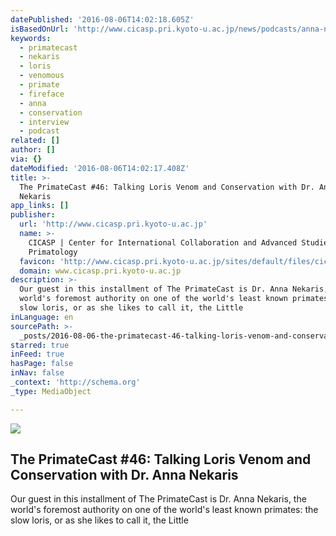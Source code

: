 ```yaml
---
datePublished: '2016-08-06T14:02:18.605Z'
isBasedOnUrl: 'http://www.cicasp.pri.kyoto-u.ac.jp/news/podcasts/anna-nekaris'
keywords:
  - primatecast
  - nekaris
  - loris
  - venomous
  - primate
  - fireface
  - anna
  - conservation
  - interview
  - podcast
related: []
author: []
via: {}
dateModified: '2016-08-06T14:02:17.408Z'
title: >-
  The PrimateCast #46: Talking Loris Venom and Conservation with Dr. Anna
  Nekaris
app_links: []
publisher:
  url: 'http://www.cicasp.pri.kyoto-u.ac.jp'
  name: >-
    CICASP | Center for International Collaboration and Advanced Studies in
    Primatology
  favicon: 'http://www.cicasp.pri.kyoto-u.ac.jp/sites/default/files/cicasp_favicon.ico'
  domain: www.cicasp.pri.kyoto-u.ac.jp
description: >-
  Our guest in this installment of The PrimateCast is Dr. Anna Nekaris, the
  world's foremost authority on one of the world's least known primates: the
  slow loris, or as she likes to call it, the Little
inLanguage: en
sourcePath: >-
  _posts/2016-08-06-the-primatecast-46-talking-loris-venom-and-conservation-wi.md
starred: true
inFeed: true
hasPage: false
inNav: false
_context: 'http://schema.org'
_type: MediaObject

---
```

<article style=""><img src="http://www.cicasp.pri.kyoto-u.ac.jp/sites/default/files/news/ann4.png" /><h1>The PrimateCast #46: Talking Loris Venom and Conservation with Dr. Anna Nekaris</h1><p>Our guest in this installment of The PrimateCast is Dr. Anna Nekaris, the world's foremost authority on one of the world's least known primates: the slow loris, or as she likes to call it, the Little</p></article>